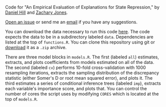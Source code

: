 Code for "An Empirical Evaluation of Explanations for State Repression," by [Daniel Hill](http://myweb.fsu.edu/dwh06c/) and [Zachary Jones](http://zmjones.com).

[Open an issue](https://github.com/zmjones/eeesr/issues/new) or send me an [email](mailto:zmj@zmjones.com) if you have any suggestions.

You can download the data necessary to run this code [here](http://zmjones.com/static/data/eeesr_data.zip). The code expects the data to be in a subdirectory labeled `data`. Dependencies are listed at the top of `functions.R`. You can clone this repository using git or [download](https://github.com/zmjones/eeesr/archive/master.zip) it as a `.zip` archive. 

There are three model blocks in `models.R`. The first (labeled `all`) estimates, extracts, and plots coefficients from models estimated on all of the data. The second (labeled `cv`) performs 10-fold cross-validation with 1000 resampling iterations, extracts the sampling distribution of the discrepancy statistic (either Somer's D or root mean squared error), and plots it. The third estimates a series of conditional inference trees (labeled `imp`), extracts each variable's importance score, and plots that. You can control the number of cores the script uses by modifying `CORES` which is located at the top of `models.R`.
